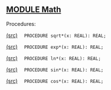 
## [MODULE Math](https://github.com/io-core/System/blob/main/Math.Mod)

Procedures:


[(src)](https://github.com/io-core/System/blob/main/Math.Mod#L7) `  PROCEDURE sqrt*(x: REAL): REAL;`


[(src)](https://github.com/io-core/System/blob/main/Math.Mod#L26) `  PROCEDURE exp*(x: REAL): REAL;`


[(src)](https://github.com/io-core/System/blob/main/Math.Mod#L43) `  PROCEDURE ln*(x: REAL): REAL;`


[(src)](https://github.com/io-core/System/blob/main/Math.Mod#L61) `  PROCEDURE sin*(x: REAL): REAL;`


[(src)](https://github.com/io-core/System/blob/main/Math.Mod#L89) `  PROCEDURE cos*(x: REAL): REAL;`

